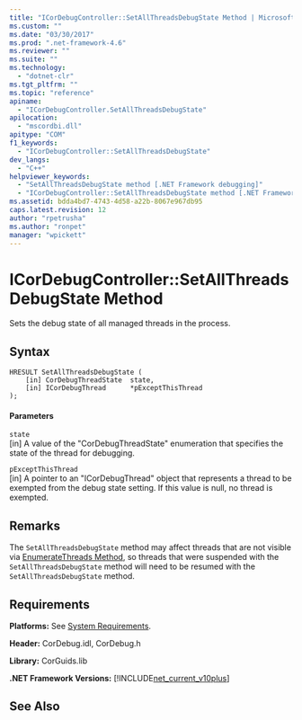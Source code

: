 ```yaml
---
title: "ICorDebugController::SetAllThreadsDebugState Method | Microsoft Docs"
ms.custom: ""
ms.date: "03/30/2017"
ms.prod: ".net-framework-4.6"
ms.reviewer: ""
ms.suite: ""
ms.technology: 
  - "dotnet-clr"
ms.tgt_pltfrm: ""
ms.topic: "reference"
apiname: 
  - "ICorDebugController.SetAllThreadsDebugState"
apilocation: 
  - "mscordbi.dll"
apitype: "COM"
f1_keywords: 
  - "ICorDebugController::SetAllThreadsDebugState"
dev_langs: 
  - "C++"
helpviewer_keywords: 
  - "SetAllThreadsDebugState method [.NET Framework debugging]"
  - "ICorDebugController::SetAllThreadsDebugState method [.NET Framework debugging]"
ms.assetid: bdda4bd7-4743-4d58-a22b-8067e967db95
caps.latest.revision: 12
author: "rpetrusha"
ms.author: "ronpet"
manager: "wpickett"
---
```

# ICorDebugController::SetAllThreadsDebugState Method
Sets the debug state of all managed threads in the process.  
  
## Syntax  
  
```  
HRESULT SetAllThreadsDebugState (  
    [in] CorDebugThreadState  state,  
    [in] ICorDebugThread      *pExceptThisThread  
);  
```  
  
#### Parameters  
 `state`  
 [in] A value of the "CorDebugThreadState" enumeration that specifies the state of the thread for debugging.  
  
 `pExceptThisThread`  
 [in] A pointer to an "ICorDebugThread" object that represents a thread to be exempted from the debug state setting. If this value is null, no thread is exempted.  
  
## Remarks  
 The `SetAllThreadsDebugState` method may affect threads that are not visible via [EnumerateThreads Method](../../../../docs/framework/unmanaged-api/debugging/icordebugcontroller-enumeratethreads-method.md), so threads that were suspended with the `SetAllThreadsDebugState` method will need to be resumed with the `SetAllThreadsDebugState` method.  
  
## Requirements  
 **Platforms:** See [System Requirements](../../../../docs/framework/getting-started/system-requirements.md).  
  
 **Header:** CorDebug.idl, CorDebug.h  
  
 **Library:** CorGuids.lib  
  
 **.NET Framework Versions:** [!INCLUDE[net_current_v10plus](../../../../includes/net-current-v10plus-md.md)]  
  
## See Also  
 